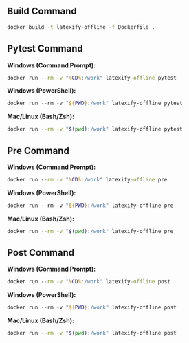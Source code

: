 
## **Build Command**
```bash
docker build -t latexify-offline -f Dockerfile .
```

## **Pytest Command**

**Windows (Command Prompt):**
```cmd
docker run --rm -v "%CD%:/work" latexify-offline pytest
```

**Windows (PowerShell):**
```powershell
docker run --rm -v "${PWD}:/work" latexify-offline pytest
```

**Mac/Linux (Bash/Zsh):**
```bash
docker run --rm -v "$(pwd):/work" latexify-offline pytest
```

## **Pre Command**

**Windows (Command Prompt):**
```cmd
docker run --rm -v "%CD%:/work" latexify-offline pre
```

**Windows (PowerShell):**
```powershell
docker run --rm -v "${PWD}:/work" latexify-offline pre
```

**Mac/Linux (Bash/Zsh):**
```bash
docker run --rm -v "$(pwd):/work" latexify-offline pre
```

## **Post Command**

**Windows (Command Prompt):**
```cmd
docker run --rm -v "%CD%:/work" latexify-offline post
```

**Windows (PowerShell):**
```powershell
docker run --rm -v "${PWD}:/work" latexify-offline post
```

**Mac/Linux (Bash/Zsh):**
```bash
docker run --rm -v "$(pwd):/work" latexify-offline post
```
